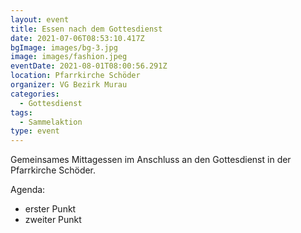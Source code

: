 ```yaml
---
layout: event
title: Essen nach dem Gottesdienst
date: 2021-07-06T08:53:10.417Z
bgImage: images/bg-3.jpg
image: images/fashion.jpeg
eventDate: 2021-08-01T08:00:56.291Z
location: Pfarrkirche Schöder
organizer: VG Bezirk Murau
categories:
  - Gottesdienst
tags:
  - Sammelaktion
type: event
---
```

Gemeinsames Mittagessen im Anschluss an den Gottesdienst in der Pfarrkirche Schöder. 

Agenda: 
* erster Punkt
* zweiter Punkt